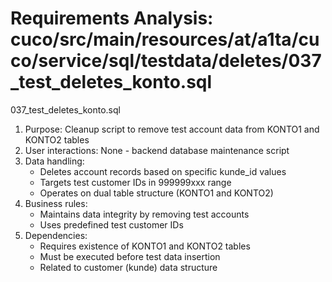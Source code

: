 # Requirements Analysis: cuco/src/main/resources/at/a1ta/cuco/service/sql/testdata/deletes/037_test_deletes_konto.sql

037_test_deletes_konto.sql
1. Purpose: Cleanup script to remove test account data from KONTO1 and KONTO2 tables
2. User interactions: None - backend database maintenance script
3. Data handling:
   - Deletes account records based on specific kunde_id values
   - Targets test customer IDs in 999999xxx range
   - Operates on dual table structure (KONTO1 and KONTO2)
4. Business rules:
   - Maintains data integrity by removing test accounts
   - Uses predefined test customer IDs
5. Dependencies:
   - Requires existence of KONTO1 and KONTO2 tables
   - Must be executed before test data insertion
   - Related to customer (kunde) data structure